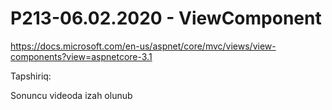 # P213-06.02.2020 - ViewComponent

https://docs.microsoft.com/en-us/aspnet/core/mvc/views/view-components?view=aspnetcore-3.1

Tapshiriq:

Sonuncu videoda izah olunub
